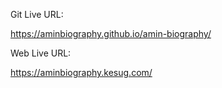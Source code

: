 Git Live URL:  

https://aminbiography.github.io/amin-biography/

Web Live URL: 

https://aminbiography.kesug.com/ 



